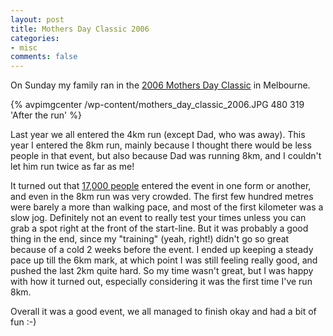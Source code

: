```yaml
---
layout: post
title: Mothers Day Classic 2006
categories:
- misc
comments: false
---
```

On Sunday my family ran in the [2006 Mothers Day Classic](http://www.mothersdayclassic.org/event-details/melbourne) in Melbourne.

{% avpimgcenter /wp-content/mothers_day_classic_2006.JPG 480 319 'After the run' %}

Last year we all entered the 4km run (except Dad, who was away). This year I entered the 8km run, mainly because I thought there would be less people in that event, but also because Dad was running 8km, and I couldn't let him run twice as far as me!

It turned out that [17,000 people](http://www.mothersdayclassic.org/2006/05/15/post-event-report-3/) entered the event in one form or another, and even in the 8km run was very crowded. The first few hundred metres were barely a more than walking pace, and most of the first kilometer was a slow jog. Definitely not an event to really test your times unless you can grab a spot right at the front of the start-line. But it was probably a good thing in the end, since my "training" (yeah, right!) didn't go so great because of a cold 2 weeks before the event. I ended up keeping a steady pace up till the 6km mark, at which point I was still feeling really good, and pushed the last 2km quite hard. So my time wasn't great, but I was happy with how it turned out, especially considering it was the first time I've run 8km.

Overall it was a good event, we all managed to finish okay and had a bit of fun :-)

